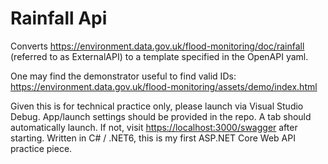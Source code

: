# Rainfall Api
Converts https://environment.data.gov.uk/flood-monitoring/doc/rainfall (referred to as ExternalAPI) to a template specified in the OpenAPI yaml.

One may find the demonstrator useful to find valid IDs: https://environment.data.gov.uk/flood-monitoring/assets/demo/index.html

Given this is for technical practice only, please launch via Visual Studio Debug. App/launch settings should be provided in the repo. A tab should automatically launch. If not, visit [https://localhost:3000/swagger](https://localhost:3000/swagger/index.html) after starting.
Written in C# / .NET6, this is my first ASP.NET Core Web API practice piece.
